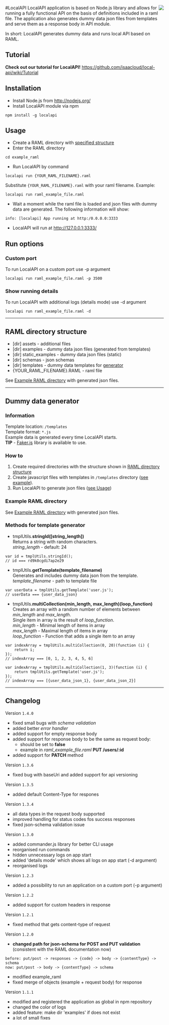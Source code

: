 #LocalAPI
<img align="right" src="https://github.com/isaacloud/local-api/raw/dev/logo.png">
LocalAPI application is based on Node.js library and allows for running a fully functional API on the basis of definitions included in a raml file.
The application also generates dummy data json files from templates and serve them as a response body in API module.

In short: LocalAPI generates dummy data and runs local API based on RAML.

## Tutorial
**Check out our tutorial for LocalAPI!**
https://github.com/isaacloud/local-api/wiki/Tutorial


## Installation
- Install Node.js from http://nodejs.org/
- Install LocalAPI module via npm
```
npm install -g localapi
```

## Usage
- Create a RAML directory with [specified structure](#raml-directory-structure)
- Enter the RAML directory
```
cd example_raml
```
- Run LocalAPI by command
```
localapi run {YOUR_RAML_FILENAME}.raml
```
Substitute `{YOUR_RAML_FILENAME}.raml` with your raml filename. Example:
```
localapi run raml_example_file.raml
```
- Wait a moment while the raml file is loaded and json files with dummy data are generated. The following information will show:
```
info: [localapi] App running at http:/0.0.0.0:3333
```
- LocalAPI will run at http://127.0.0.1:3333/

## Run options

### Custom port
To run LocalAPI on a custom port use -p argument
```
localapi run raml_example_file.raml -p 3500
```

### Show running details
To run LocalAPI with additional logs (details mode) use -d argument
```
localapi run raml_example_file.raml -d
```

---
## RAML directory structure
- [dir] assets - additional files
- [dir] examples - dummy data json files (generated from templates)
- [dir] static_examples - dummy data json files (static)
- [dir] schemas - json schemas
- [dir] templates - dummy data templates for [generator](#dummy-data-generator)
- {YOUR_RAML_FILENAME}.RAML - raml file

See [Example RAML directory](example_raml) with generated json files.

---
## Dummy data generator

### Information
Template location: `/templates`<br />
Template format: `*.js`<br />
Example data is generated every time LocalAPI starts.<br />
**TIP** - [Faker.js](https://github.com/marak/Faker.js/) library is available to use.

### How to
1. Create required directories with the structure shown in [RAML directory structure](#raml-directory-structure)
2. Create javascript files with templates in `/templates` directory ([see example](#example-raml)).
3. Run LocalAPI to generate json files ([see Usage](#usage))

### Example RAML directory
See [Example RAML directory](example_raml) with generated json files.

### Methods for template generator
- tmplUtils.**stringId([string_length])**<br>
Returns a string with random characters.<br>
*string_length* - default: 24
```
var id = tmplUtils.stringId();
// id === rd9k0cgdi7ap2e29
```
- tmplUtils.**getTemplate(template_filename)**<br>
Generates and includes dummy data json from the template.<br>
*template_filename* - path to template file
```
var userData = tmplUtils.getTemplate('user.js');
// userData === {user_data_json}
```
- tmplUtils.**multiCollection(min_length, max_length)(loop_function)**<br>
Creates an array with a random number of elements between *min_length* and *max_length*.<br>
Single item in array is the result of *loop_function*. <br>
*min_length* - Minimal length of items in array<br>
*max_length* - Maximal length of items in array<br>
*loop_function* - Function that adds a single item to an array
```
var indexArray = tmplUtils.multiCollection(0, 20)(function (i) {
    return i;
});
// indexArray === [0, 1, 2, 3, 4, 5, 6]
```
```
var indexArray = tmplUtils.multiCollection(1, 3)(function (i) {
    return tmplUtils.getTemplate('user.js');
});
// indexArray === [{user_data_json_1}, {user_data_json_2}]
```

---
## Changelog
Version `1.4.0`
- fixed small bugs with *schema validation*
- added better *error handler*
- added support for empty response body
- added support for response body to be the same as request body:
  - should be set to **false**
  - example in *raml_example_file.raml* **PUT /users/:id**
- added support for **PATCH** method

Version `1.3.6`
- fixed bug with baseUri and added support for api versioning

Version `1.3.5`
- added default Content-Type for respones

Version `1.3.4`
- all data types in the request body supported
- improved handling for status codes fos success responses
- fixed json-schema validation issue

Version `1.3.0`
- added commander.js library for better CLI usage
- reorganised run commands
- hidden unnecessary logs on app start
- added 'details mode' which shows all logs on app start (-d argument)
- reorganised logs

Version `1.2.3`
- added a possibility to run an application on a custom port (-p argument)

Version `1.2.2`
- added support for custom headers in response

Version `1.2.1`
- fixed method that gets content-type of request

Version `1.2.0`
- **changed path for json-schema for POST and PUT validation** (consistent with the RAML documentation now)
```
before: put/post -> responses -> {code} -> body -> {contentType} -> schema
now: put/post -> body -> {contentType} -> schema
```
- modified example_raml
- fixed merge of objects (example + request body) for response

Version `1.1.1`
- modified and registered the application as global in npm repository
- changed the color of logs
- added feature: make dir 'examples' if does not exist
- a lot of small fixes
